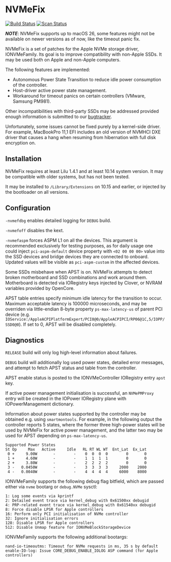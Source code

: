 NVMeFix
=======

[![Build Status](https://github.com/acidanthera/NVMeFix/actions/workflows/main.yml/badge.svg?branch=master)](https://github.com/acidanthera/NVMeFix/actions) [![Scan Status](https://scan.coverity.com/projects/22192/badge.svg?flat=1)](https://scan.coverity.com/projects/22192)

***NOTE***: NVMeFix supports up to macOS 26, some features might not be available on newer versions as of now, like the timeout panic fix.

NVMeFix is a set of patches for the Apple NVMe storage driver, IONVMeFamily.
Its goal is to improve compatibility with non-Apple SSDs. It may be used both on Apple and non-Apple
computers.

The following features are implemented:

- Autonomous Power State Transition to reduce idle power consumption of the controller.
- Host-driver active power state management.
- Workaround for timeout panics on certain controllers (VMware, Samsung PM981).

Other incompatibilities with third-party SSDs may be addressed provided enough information is
submitted to our [bugtracker](https://github.com/acidanthera/bugtracker).

Unfortunately, some issues cannot be fixed purely by a kernel-side driver. For example, MacBookPro
11,1 EFI includes an old version of NVMHCI DXE driver that causes a hang when resuming from
hibernation with full disk encryption on.

Installation
------------

NVMeFix requires at least Lilu 1.4.1 and at least 10.14 system version. It may be compatible with
older systems, but has not been tested.

It may be installed to `/Library/Extensions` on 10.15 and earlier, or injected by the bootloader on all versions.

Configuration
-------------

`-nvmefdbg` enables detailed logging for `DEBUG` build.

`-nvmefoff` disables the kext.

`-nvmefaspm` forces ASPM L1 on all the devices. This argument is recommended exclusively for testing purposes,
as for daily usage one could inject `pci-aspm-default` device property with `<02 00 00 00>` value into the SSD devices and bridge devices they are connected to onboard.
Updated values will be visible as `pci-aspm-custom` in the affected devices.

Some SSDs misbehave when APST is on. NVMeFix attempts to detect broken motherboard and SSD
combinations and work around them. Motherboard is detected via IORegistry keys injected by Clover,
or NVRAM variables provided by OpenCore.

APST table entries specify minimum idle latency for the transition to occur. Maximum acceptable
latency is 100000 microseconds, and may be overriden via little-endian 8-byte property
`ps-max-latency-us` of parent PCI device (e.g.
`IOService:/AppleACPIPlatformExpert/PCI0@0/AppleACPIPCI/RP06@1C,5/IOPP/SSD0@0`). If set to 0, APST
will be disabled completely.

Diagnostics
-----------

`RELEASE` build will only log high-level information about failures.

`DEBUG` build will additionally log used power states, detailed error messages, and attempt to
fetch APST status and table from the controller.

APST enable status is posted to the IONVMeController IORegistry entry `apst` key.

If active power management initialisation is successful, an `NVMePMProxy` entry will be created
in the IOPower IORegistry plane with IOPowerManagement dictionary.

Information about power states supported by the controller may be obtained e.g. using `smartmontools`.
For example, in the following output the controller reports 5 states, where the former three
high-power states will be used by NVMeFix for active power management, and the latter two may be
used for APST depending on `ps-max-latency-us`.

    Supported Power States
    St Op     Max   Active     Idle   RL RT WL WT  Ent_Lat  Ex_Lat
     0 +     9.00W       -        -    0  0  0  0        0       0
     1 +     4.60W       -        -    1  1  1  1        0       0
     2 +     3.80W       -        -    2  2  2  2        0       0
     3 -   0.0450W       -        -    3  3  3  3     2000    2000
     4 -   0.0040W       -        -    4  4  4  4     6000    8000

IONVMeFamily supports the following debug flag bitfield, which are passed either via `nvme` bootarg
or `debug.NVMe` sysctl:

    1: Log some events via kprintf
    2: Detailed event trace via kernel_debug with 0x61500xx debugid
    4: PRP-related event trace via kernel_debug with 0x61540xx debugid
    8: Force disable LPSR for Apple controllers
    16: Perform only PCI initialisation of NVMe controller
    32: Ignore initialisation errors
    128: Disable LPSR for Apple controllers
    512: Disable Unmap feature for IONVMeBlockStorageDevice

IONVMeFamily supports the following additional bootargs:

    nand-io-timeoutms: Timeout for NVMe requests in ms, 35 s by default
    enable-IO-log: Issue CORE_DEBUG_ENABLE_IOLOG ASP command (for Apple controllers)
